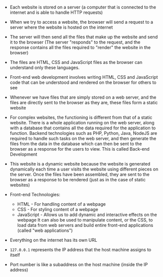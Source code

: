 - Each website is stored on a server (a computer that is connected to the
internet and is able to handle HTTP requests)

- When we try to access a website, the browser will send a request to a server
where the website is hosted on the internet

- The server will then send all the files that make up the website and send it
to the browser (The server "responds" to the request, and the response contains
all the files required to "render" the website in the browser)

- The files are HTML, CSS and JavaScript files as the browser can understand
only these languages. 

- Front-end web development involves writing HTML, CSS and JavaScript code that
can be understood and rendered on the browser for others to see

- Whenever we have files that are simply stored on a web server, and the files
are directly sent to the browser as they are, these files form a static website

- For complex websites, the functioning is different from that of a static
website. There is a whole application running on the web server, along with a
database that contains all the data required for the application to function.
Backend technologies such as PHP, Python, Java, NodeJS are required to handle
such tasks on the web server, and then generate the files from the data in the
database which can then be sent to the browser as a response for the users to
view. This is called Back-end Development

- This website is a dynamic website because the website is generated dynamically
each time a user visits the website using different pieces on the server. Once
the files have been assembled, they are sent to the browser as a response to be
rendered (just as in the case of static websites)

- Front-end Technologies:
  - HTML - For handling content of a webpage
  - CSS - For styling content of a webpage
  - JavaScript - Allows us to add dynamic and interactive effects on the webpage
  It can also be used to manipulate content, or the CSS, to load data from web
  servers and build entire front-end applications (called "web applications")

- Everything on the internet has its own URL

- `127.0.0.1` represents the IP address that the host machine assigns to itself

- Port number is like a subaddress on the host machine (inside the IP address)